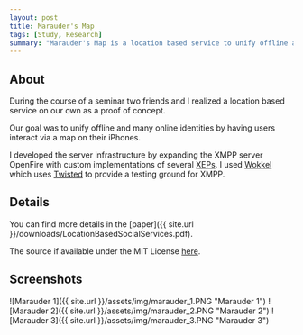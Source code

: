 ```yaml
---
layout: post
title: Marauder's Map
tags: [Study, Research]
summary: "Marauder's Map is a location based service to unify offline and online identities."
---
```

## About
During the course of a seminar two friends and I realized a location based service on our own as a proof of concept.

Our goal was to unify offline and many online identities by having users interact via a map on their iPhones.

I developed the server infrastructure by expanding the XMPP server OpenFire with custom implementations of several [XEPs](http://xmpp.org/xmpp-protocols/xmpp-extensions/). I used [Wokkel](http://wokkel.ik.nu/) which uses [Twisted](http://twistedmatrix.com/trac/) to provide a testing ground for XMPP.

## Details
You can find more details in the [paper]({{ site.url }}/downloads/LocationBasedSocialServices.pdf).

The source if available under the MIT License [here](https://github.com/blacklab/Marauders-Map-Server-Component).

## Screenshots
![Marauder 1]({{ site.url }}/assets/img/marauder_1.PNG "Marauder 1")
![Marauder 2]({{ site.url }}/assets/img/marauder_2.PNG "Marauder 2")
![Marauder 3]({{ site.url }}/assets/img/marauder_3.PNG "Marauder 3")
